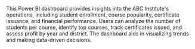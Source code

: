 This Power BI dashboard provides insights into the ABC Institute's operations, including student enrollment, course popularity, certificate issuance, and financial performance.
Users can analyze the number of students per course, identify top courses, track certificates issued, and assess profit by year and district.
The dashboard aids in visualizing trends and making data-driven decisions.

